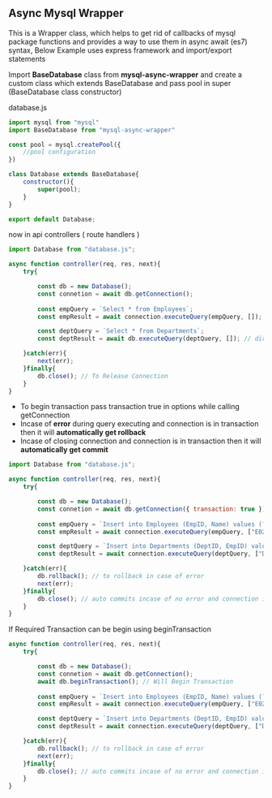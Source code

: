 ## Async Mysql Wrapper

This is a Wrapper class, which helps to get rid of callbacks of mysql package functions and provides a way to use them in async await (es7) syntax, Below Example uses express framework and import/export statements  

Import **BaseDatabase** class from **mysql-async-wrapper** and create a custom class which extends BaseDatabase and pass pool in super (BaseDatabase class constructor)

database.js
```javascript
import mysql from "mysql"
import BaseDatabase from "mysql-async-wrapper"

const pool = mysql.createPool({
    //pool configuration
})

class Database extends BaseDatabase{
    constructor(){
        super(pool);
    }
}

export default Database;
```

now in api controllers ( route handlers )

```javascript
import Database from "database.js";

async function controller(req, res, next){
    try{

        const db = new Database();
        const connetion = await db.getConnection();
        
        const empQuery = `Select * from Employees`;
        const empResult = await connection.executeQuery(empQuery, []);

        const deptQuery = `Select * from Departments`;
        const deptResult = await db.executeQuery(deptQuery, []); // directly db can also be used to execute queries

    }catch(err){
        next(err); 
    }finally{
        db.close(); // To Release Connection
    }
}
```

* To begin transaction pass transaction true in options while calling getConnection </br>
* Incase of **error** during query executing  and connection is in transaction then it will **automatically get rollback** </br>
* Incase of closing connection and connection is in transaction then it will **automatically get commit**

```javascript
import Database from "database.js";

async function controller(req, res, next){
    try{

        const db = new Database();
        const connetion = await db.getConnection({ transaction: true }); // Will Begin Transaction
        
        const empQuery = `Insert into Employees (EmpID, Name) values (?,?)`;
        const empResult = await connection.executeQuery(empQuery, ["E02", "Abhay"]); // Incase of error auto rollback of transaction will be done

        const deptQuery = `Insert into Departments (DeptID, EmpID) values (?,?)`;
        const deptResult = await connection.executeQuery(deptQuery, ["D01", "E02"]); 

    }catch(err){
        db.rollback(); // to rollback in case of error 
        next(err); 
    }finally{
        db.close(); // auto commits incase of no error and connection is in transaction 
    }
}
```

If Required Transaction can be begin using beginTransaction
```javascript
async function controller(req, res, next){
    try{

        const db = new Database();
        const connetion = await db.getConnection(); 
        await db.beginTransaction(); // Will Begin Transaction
        
        const empQuery = `Insert into Employees (EmpID, Name) values (?,?)`;
        const empResult = await connection.executeQuery(empQuery, ["E02", "Abhay"]); 

        const deptQuery = `Insert into Departments (DeptID, EmpID) values (?,?)`;
        const deptResult = await connection.executeQuery(deptQuery, ["D01", "E02"]); 

    }catch(err){
        db.rollback(); // to rollback in case of error 
        next(err); 
    }finally{
        db.close(); // auto commits incase of no error and connection is in transaction 
    }
}
```
